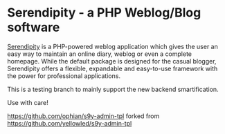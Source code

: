 # Serendipity - a PHP Weblog/Blog software

[Serendipity](http://s9y.org) is a PHP-powered weblog application which gives the user an easy way to maintain an online diary, weblog or even a complete homepage. While the default package is designed for the casual blogger, Serendipity offers a flexible, expandable and easy-to-use framework with the power for professional applications.

This is a testing branch to mainly support the new backend smartification.

Use with care!

https://github.com/ophian/s9y-admin-tpl forked from https://github.com/yellowled/s9y-admin-tpl 
